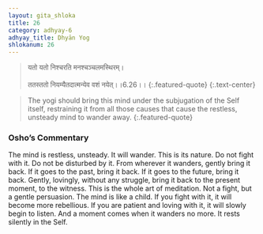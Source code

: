 ```yaml
---
layout: gita_shloka
title: 26
category: adhyay-6
adhyay_title: Dhyān Yog
shlokanum: 26
---
```


> यतो यतो निश्चरति मनश्चञ्चलमस्थिरम्।<br><br>ततस्ततो नियम्यैतदात्मन्येव वशं नयेत्।।6.26।।
{:.featured-quote} 
{:.text-center}

> The yogi should bring this mind under the subjugation of the Self itself, restraining it from all those causes that cause the restless, unsteady mind to wander away.
{:.featured-quote}

### Osho’s Commentary
The mind is restless, unsteady. It will wander. This is its nature. Do not fight with it. Do not be disturbed by it.
From wherever it wanders, gently bring it back. If it goes to the past, bring it back. If it goes to the future, bring it back. Gently, lovingly, without any struggle, bring it back to the present moment, to the witness.
This is the whole art of meditation. Not a fight, but a gentle persuasion. The mind is like a child. If you fight with it, it will become more rebellious. If you are patient and loving with it, it will slowly begin to listen. And a moment comes when it wanders no more. It rests silently in the Self.
